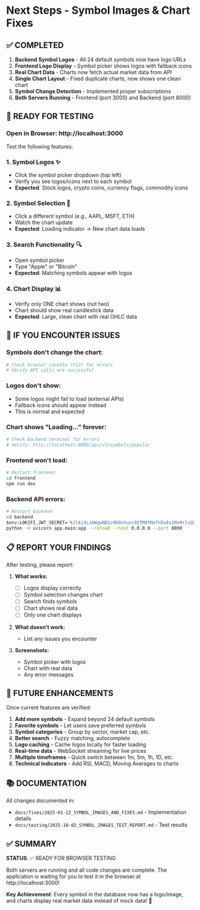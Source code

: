 # Next Steps - Symbol Images & Chart Fixes

## ✅ COMPLETED

1. **Backend Symbol Logos** - All 24 default symbols now have logo URLs
2. **Frontend Logo Display** - Symbol picker shows logos with fallback icons
3. **Real Chart Data** - Charts now fetch actual market data from API
4. **Single Chart Layout** - Fixed duplicate charts, now shows one clean chart
5. **Symbol Change Detection** - Implemented proper subscriptions
6. **Both Servers Running** - Frontend (port 3000) and Backend (port 8000)

## 🎯 READY FOR TESTING

### Open in Browser: http://localhost:3000

Test the following features:

### 1. Symbol Logos ✨

- Click the symbol picker dropdown (top left)
- Verify you see logos/icons next to each symbol
- **Expected**: Stock logos, crypto coins, currency flags, commodity icons

### 2. Symbol Selection 🔄

- Click a different symbol (e.g., AAPL, MSFT, ETH)
- Watch the chart update
- **Expected**: Loading indicator → New chart data loads

### 3. Search Functionality 🔍

- Open symbol picker
- Type "Apple" or "Bitcoin"
- **Expected**: Matching symbols appear with logos

### 4. Chart Display 📊

- Verify only ONE chart shows (not two)
- Chart should show real candlestick data
- **Expected**: Large, clean chart with real OHLC data

## 🐛 IF YOU ENCOUNTER ISSUES

### Symbols don't change the chart:

```bash
# Check browser console (F12) for errors
# Verify API calls are successful
```

### Logos don't show:

- Some logos might fail to load (external APIs)
- Fallback icons should appear instead
- This is normal and expected

### Chart shows "Loading..." forever:

```bash
# Check backend terminal for errors
# Verify: http://localhost:8000/api/v1/symbols/popular
```

### Frontend won't load:

```bash
# Restart frontend:
cd frontend
npm run dev
```

### Backend API errors:

```bash
# Restart backend:
cd backend
$env:LOKIFI_JWT_SECRET='KJlAjdLJAWgwND2c9bOxhuoc9ZfM0tMeTnDu8viMvH+lvGDGr9tMlFYLb4Sl4t5lVwcH+W8hRSSha9gZ2otcXg=='
python -m uvicorn app.main:app --reload --host 0.0.0.0 --port 8000
```

## 📋 REPORT YOUR FINDINGS

After testing, please report:

1. **What works:**

   - [ ] Logos display correctly
   - [ ] Symbol selection changes chart
   - [ ] Search finds symbols
   - [ ] Chart shows real data
   - [ ] Only one chart displays

2. **What doesn't work:**

   - List any issues you encounter

3. **Screenshots:**
   - Symbol picker with logos
   - Chart with real data
   - Any error messages

## 🚀 FUTURE ENHANCEMENTS

Once current features are verified:

1. **Add more symbols** - Expand beyond 24 default symbols
2. **Favorite symbols** - Let users save preferred symbols
3. **Symbol categories** - Group by sector, market cap, etc.
4. **Better search** - Fuzzy matching, autocomplete
5. **Logo caching** - Cache logos locally for faster loading
6. **Real-time data** - WebSocket streaming for live prices
7. **Multiple timeframes** - Quick switch between 1m, 5m, 1h, 1D, etc.
8. **Technical indicators** - Add RSI, MACD, Moving Averages to charts

## 📚 DOCUMENTATION

All changes documented in:

- `docs/fixes/2025-01-22_SYMBOL_IMAGES_AND_FIXES.md` - Implementation details
- `docs/testing/2025-10-02_SYMBOL_IMAGES_TEST_REPORT.md` - Test results

## ✅ SUMMARY

**STATUS**: ✅ READY FOR BROWSER TESTING

Both servers are running and all code changes are complete. The application is waiting for you to test it in the browser at http://localhost:3000!

**Key Achievement**: Every symbol in the database now has a logo/image, and charts display real market data instead of mock data! 🎉
